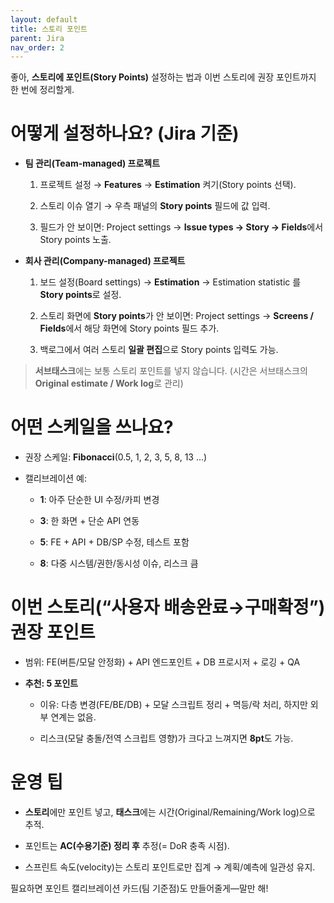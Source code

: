 ```yaml
---
layout: default
title: 스토리 포인트
parent: Jira
nav_order: 2
---
```




좋아, **스토리에 포인트(Story Points)** 설정하는 법과 이번 스토리에 권장 포인트까지 한 번에 정리할게.

# 어떻게 설정하나요? (Jira 기준)

- **팀 관리(Team-managed) 프로젝트**
    
    1. 프로젝트 설정 → **Features** → **Estimation** 켜기(Story points 선택).
        
    2. 스토리 이슈 열기 → 우측 패널의 **Story points** 필드에 값 입력.
        
    3. 필드가 안 보이면: Project settings → **Issue types → Story → Fields**에서 Story points 노출.
        
- **회사 관리(Company-managed) 프로젝트**
    
    1. 보드 설정(Board settings) → **Estimation** → Estimation statistic 를 **Story points**로 설정.
        
    2. 스토리 화면에 **Story points**가 안 보이면: Project settings → **Screens / Fields**에서 해당 화면에 Story points 필드 추가.
        
    3. 백로그에서 여러 스토리 **일괄 편집**으로 Story points 입력도 가능.
        

> **서브태스크**에는 보통 스토리 포인트를 넣지 않습니다. (시간은 서브태스크의 **Original estimate / Work log**로 관리)

# 어떤 스케일을 쓰나요?

- 권장 스케일: **Fibonacci**(0.5, 1, 2, 3, 5, 8, 13 …)
    
- 캘리브레이션 예:
    
    - **1**: 아주 단순한 UI 수정/카피 변경
        
    - **3**: 한 화면 + 단순 API 연동
        
    - **5**: FE + API + DB/SP 수정, 테스트 포함
        
    - **8**: 다중 시스템/권한/동시성 이슈, 리스크 큼
        

# 이번 스토리(“사용자 배송완료→구매확정”) 권장 포인트

- 범위: FE(버튼/모달 안정화) + API 엔드포인트 + DB 프로시저 + 로깅 + QA
    
- **추천: 5 포인트**
    
    - 이유: 다층 변경(FE/BE/DB) + 모달 스크립트 정리 + 멱등/락 처리, 하지만 외부 연계는 없음.
        
    - 리스크(모달 충돌/전역 스크립트 영향)가 크다고 느껴지면 **8pt**도 가능.
        

# 운영 팁

- **스토리**에만 포인트 넣고, **태스크**에는 시간(Original/Remaining/Work log)으로 추적.
    
- 포인트는 **AC(수용기준) 정리 후** 추정(= DoR 충족 시점).
    
- 스프린트 속도(velocity)는 스토리 포인트로만 집계 → 계획/예측에 일관성 유지.
    

필요하면 포인트 캘리브레이션 카드(팀 기준점)도 만들어줄게—말만 해!